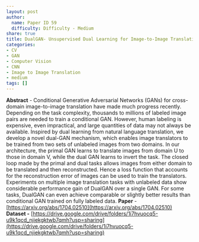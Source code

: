 ```yaml
---
layout: post
author:
  name: Paper ID 59
  difficulty: Difficulty - Medium
share: true
title: DualGAN- Unsupervised Dual Learning for Image-to-Image Translation
categories:
- CV
- GAN
- Computer Vision
- CNN
- Image to Image Translation
- medium
tags: []
---
```

**Abstract** - Conditional Generative Adversarial Networks (GANs) for cross-domain image-to-image translation have made much progress recently. Depending on the task complexity, thousands to millions of labeled image pairs are needed to train a conditional GAN. However, human labeling is expensive, even impractical, and large quantities of data may not always be available. Inspired by dual learning from natural language translation, we develop a novel dual-GAN mechanism, which enables image translators to be trained from two sets of unlabeled images from two domains. In our architecture, the primal GAN learns to translate images from domain U to those in domain V, while the dual GAN learns to invert the task. The closed loop made by the primal and dual tasks allows images from either domain to be translated and then reconstructed. Hence a loss function that accounts for the reconstruction error of images can be used to train the translators. Experiments on multiple image translation tasks with unlabeled data show considerable performance gain of DualGAN over a single GAN. For some tasks, DualGAN can even achieve comparable or slightly better results than conditional GAN trained on fully labeled data.
**Paper** - [https://arxiv.org/abs/1704.02510](https://arxiv.org/abs/1704.02510)
**Dataset -** [https://drive.google.com/drive/folders/1i7hvuocq5-u9k1qcd_njiekgktwb7qmh?usp=sharing](https://drive.google.com/drive/folders/1i7hvuocq5-u9k1qcd_njiekgktwb7qmh?usp=sharing)
    